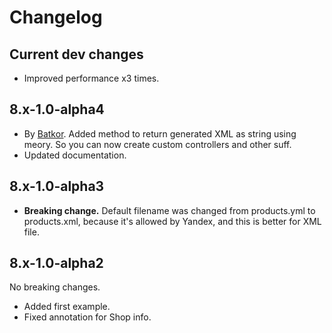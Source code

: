 # Changelog

## Current dev changes

- Improved performance x3 times.

## 8.x-1.0-alpha4

- By [Batkor](https://github.com/Niklan/yandex_yml/issues/1). Added method to return generated XML as string using meory. So you can now create custom controllers and other suff.
- Updated documentation.

## 8.x-1.0-alpha3

- **Breaking change.** Default filename was changed from products.yml to products.xml, because it's allowed by Yandex, and this is better for XML file.

## 8.x-1.0-alpha2

No breaking changes.

- Added first example.
- Fixed annotation for Shop info.